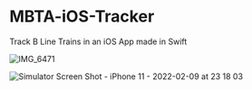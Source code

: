 # MBTA-iOS-Tracker
 Track B Line Trains in an iOS App made in Swift

![IMG_6471](https://user-images.githubusercontent.com/28206070/153336438-bbe49410-6dfe-43d8-8cfb-dc81d085a5f1.PNG)

![Simulator Screen Shot - iPhone 11 - 2022-02-09 at 23 18 03](https://user-images.githubusercontent.com/28206070/153336442-88da9532-a7fc-4578-bd04-b63e994d99c6.png)
